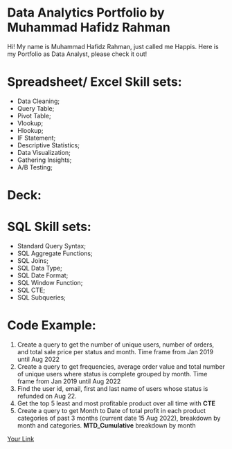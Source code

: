 # Data Analytics Portfolio by Muhammad Hafidz Rahman
Hi! My name is Muhammad Hafidz Rahman, just called me Happis. Here is my Portfolio as Data Analyst, please check it out!

# Spreadsheet/ Excel Skill sets:
* Data Cleaning;
* Query Table;
* Pivot Table;
* Vlookup;
* Hlookup;
* IF Statement;
* Descriptive Statistics;
* Data Visualization;
* Gathering Insights;
* A/B Testing;

# Deck:

# SQL Skill sets:
* Standard Query Syntax;
* SQL Aggregate Functions;
* SQL Joins;
* SQL Data Type;
* SQL Date Format;
* SQL Window Function;
* SQL CTE;
* SQL Subqueries;

# Code Example:
1. Create a query to get the number of unique users, number of orders, and total sale price per status and month. Time frame from Jan 2019 until Aug 2022
2. Create a query to get frequencies, average order value and total number of unique users where status is complete grouped by month. Time frame from Jan 2019 until Aug 2022
3. Find the user id, email, first and last name of users whose status is refunded on Aug 22.
4. Get the top 5 least and most profitable product over all time with **CTE**
5. Create a query to get Month to Date of total profit in each product categories of past 3 months (current date 15 Aug 2022), breakdown by month and categories. **MTD_Cumulative** breakdown by month

[Your Link](https://console.cloud.google.com/bigquery?sq=489260454238:41ad331c1914469e936b9b7aacd625ba)
